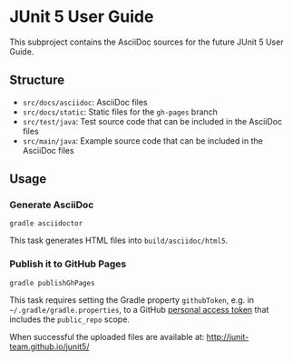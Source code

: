 # JUnit 5 User Guide

This subproject contains the AsciiDoc sources for the future JUnit 5 User Guide.

## Structure

- `src/docs/asciidoc`: AsciiDoc files
- `src/docs/static`: Static files for the `gh-pages` branch
- `src/test/java`: Test source code that can be included in the AsciiDoc files
- `src/main/java`: Example source code that can be included in the AsciiDoc files

## Usage

### Generate AsciiDoc

```
gradle asciidoctor
```

This task generates HTML files into `build/asciidoc/html5`.

### Publish it to GitHub Pages

```
gradle publishGhPages
```

This task requires setting the Gradle property `githubToken`, e.g. in `~/.gradle/gradle.properties`, to a GitHub [personal access token](https://github.com/settings/tokens) that includes the `public_repo` scope.

When successful the uploaded files are available at:
<http://junit-team.github.io/junit5/>
